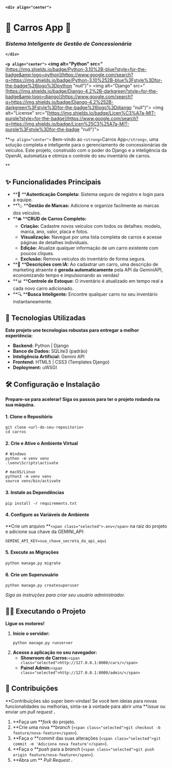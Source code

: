 **`<div align="center">`**

# 🚗 Carros App 🚗

### *Sistema Inteligente de Gestão de Concessionária*

**`</div>`**

**`<p align="center">`
<img alt="Python" src="**[https://img.shields.io/badge/Python-3.10%2B-blue?style=for-the-badge&amp;logo=python](https://www.google.com/search?q=https://img.shields.io/badge/Python-3.10%252B-blue%3Fstyle%3Dfor-the-badge%26logo%3Dpython "null")">
<img alt="Django" src="[https://img.shields.io/badge/Django-4.2%2B-darkgreen?style=for-the-badge&amp;logo=django](https://www.google.com/search?q=https://img.shields.io/badge/Django-4.2%252B-darkgreen%3Fstyle%3Dfor-the-badge%26logo%3Ddjango "null")">
<img alt="License" src="[https://img.shields.io/badge/Licen%C3%A7a-MIT-purple?style=for-the-badge](https://www.google.com/search?q=https://img.shields.io/badge/Licen%25C3%25A7a-MIT-purple%3Fstyle%3Dfor-the-badge "null")">

</p>

**`<p align="center">`
Bem-vindo ao `<strong>`Carros App`</strong>`, uma solução completa e inteligente para o gerenciamento de concessionárias de veículos. Este projeto, construído com o poder do Django e a inteligência da OpenAI, automatiza e otimiza o controle do seu inventário de carros.

</p>**

## ✨ Funcionalidades Principais

* **👤 ****Autenticação Completa:** Sistema seguro de registro e login para a equipe.
* **🏷️ ****Gestão de Marcas:** Adicione e organize facilmente as marcas dos veículos.
* **🚘 ****CRUD de Carros Completo:**
  * **Criação:** Cadastre novos veículos com todos os detalhes: modelo, marca, ano, valor, placa e fotos.
  * **Visualização:** Navegue por uma lista completa de carros e acesse páginas de detalhes individuais.
  * **Edição:** Atualize qualquer informação de um carro existente com poucos cliques.
  * **Exclusão:** Remova veículos do inventário de forma segura.
* **🤖 ****Descrições com IA:** Ao cadastrar um carro, uma descrição de marketing atraente é **gerada automaticamente** pela API da GeminiAPI, economizando tempo e impulsionando as vendas!
* **📊 ****Controle de Estoque:** O inventário é atualizado em tempo real a cada novo carro adicionado.
* **🔍 ****Busca Inteligente:** Encontre qualquer carro no seu inventário instantaneamente.

## 🚀 Tecnologias Utilizadas

**Este projeto une tecnologias robustas para entregar a melhor experiência:**

* **Backend:** Python | Django
* **Banco de Dados:** SQLite3 (padrão)
* **Inteligência Artificial:** Gemini API
* **Frontend:** HTML5 | CSS3 (Templates Django)
* **Deployment:** uWSGI

## 🛠️ Configuração e Instalação

**Prepare-se para acelerar! Siga os passos para ter o projeto rodando na sua máquina.**

#### **1. Clone o Repositório**

```
git clone <url-do-seu-repositorio>
cd carros

```

#### **2. Crie e Ative o Ambiente Virtual**

```
# Windows
python -m venv venv
.\venv\Scripts\activate

# macOS/Linux
python3 -m venv venv
source venv/bin/activate

```

#### **3. Instale as Dependências**

```
pip install -r requirements.txt

```

#### **4. Configure as Variáveis de Ambiente**

**Crie um arquivo **`<span class="selected">.env</span>` na raiz do projeto e adicione sua chave da GEMINI_API:

```
GEMINI_API_KEY=sua_chave_secreta_da_api_aqui

```

#### **5. Execute as Migrações**

```
python manage.py migrate

```

#### **6. Crie um Superusuário**

```
python manage.py createsuperuser

```

*Siga as instruções para criar seu usuário administrador.*

## 🏃‍♂️ Executando o Projeto

**Ligue os motores!**

1. **Inicie o servidor:**
   ```
   python manage.py runserver

   ```
2. **Acesse a aplicação no seu navegador:**
   * **Showroom de Carros:**`<span class="selected">http://127.0.0.1:8000/cars/</span>`
   * **Painel Admin:**`<span class="selected">http://127.0.0.1:8000/admin/</span>`

## 🤝 Contribuições

**Contribuições são super bem-vindas! Se você tem ideias para novas funcionalidades ou melhorias, sinta-se à vontade para abrir uma ***issue* ou enviar um  *pull request* **.**

1. **Faça um ***fork* do projeto.
2. **Crie uma nova ***branch* (`<span class="selected">git checkout -b feature/nova-feature</span>`).
3. **Faça o ***commit* das suas alterações (`<span class="selected">git commit -m 'Adiciona nova feature'</span>`).
4. **Faça o ***push* para a *branch* (`<span class="selected">git push origin feature/nova-feature</span>`).
5. **Abra um ** *Pull Request* **.**
